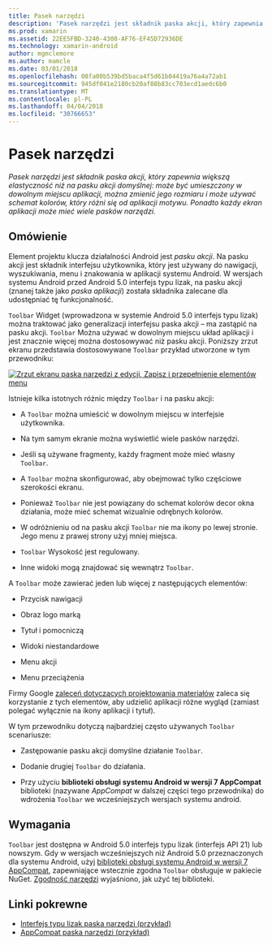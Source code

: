 ```yaml
---
title: Pasek narzędzi
description: 'Pasek narzędzi jest składnik paska akcji, który zapewnia większą elastyczność niż na pasku akcji domyślnej: może być umieszczony w dowolnym miejscu aplikacji, można zmienić jego rozmiaru i może używać schemat kolorów, który różni się od aplikacji motywu. Ponadto każdy ekran aplikacji może mieć wiele pasków narzędzi.'
ms.prod: xamarin
ms.assetid: 22EE5FBD-3240-4308-AF76-EF45D72936DE
ms.technology: xamarin-android
author: mgmclemore
ms.author: mamcle
ms.date: 03/01/2018
ms.openlocfilehash: 08fa00b539bd5baca4f5d61b04419a76a4a72ab1
ms.sourcegitcommit: 945df041e2180cb20af08b83cc703ecd1aedc6b0
ms.translationtype: MT
ms.contentlocale: pl-PL
ms.lasthandoff: 04/04/2018
ms.locfileid: "30766653"
---
```

# <a name="toolbar"></a>Pasek narzędzi

_Pasek narzędzi jest składnik paska akcji, który zapewnia większą elastyczność niż na pasku akcji domyślnej: może być umieszczony w dowolnym miejscu aplikacji, można zmienić jego rozmiaru i może używać schemat kolorów, który różni się od aplikacji motywu. Ponadto każdy ekran aplikacji może mieć wiele pasków narzędzi._

 
## <a name="overview"></a>Omówienie

Element projektu klucza działalności Android jest *pasku akcji*. Na pasku akcji jest składnik interfejsu użytkownika, który jest używany do nawigacji, wyszukiwania, menu i znakowania w aplikacji systemu Android. W wersjach systemu Android przed Android 5.0 interfejs typu lizak, na pasku akcji (znanej także jako *paska aplikacji*) została składnika zalecane dla udostępniać tę funkcjonalność. 

`Toolbar` Widget (wprowadzona w systemie Android 5.0 interfejs typu lizak) można traktować jako generalizacji interfejsu paska akcji &ndash; ma zastąpić na pasku akcji. `Toolbar` Można używać w dowolnym miejscu układ aplikacji i jest znacznie więcej można dostosowywać niż pasku akcji. Poniższy zrzut ekranu przedstawia dostosowywane `Toolbar` przykład utworzone w tym przewodniku: 

[![Zrzut ekranu paska narzędzi z edycji, Zapisz i przepełnienie elementów menu](images/01-toolbar-sml.png)](images/01-toolbar.png#lightbox)

Istnieje kilka istotnych różnic między `Toolbar` i na pasku akcji: 

-   A `Toolbar` można umieścić w dowolnym miejscu w interfejsie użytkownika.

-   Na tym samym ekranie można wyświetlić wiele pasków narzędzi.

-   Jeśli są używane fragmenty, każdy fragment może mieć własny `Toolbar`. 

-   A `Toolbar` można skonfigurować, aby obejmować tylko częściowe szerokości ekranu. 

-   Ponieważ `Toolbar` nie jest powiązany do schemat kolorów decor okna działania, może mieć schemat wizualnie odrębnych kolorów. 

-   W odróżnieniu od na pasku akcji `Toolbar` nie ma ikony po lewej stronie. Jego menu z prawej strony użyj mniej miejsca. 

-   `Toolbar` Wysokość jest regulowany. 

-   Inne widoki mogą znajdować się wewnątrz `Toolbar`. 

A `Toolbar` może zawierać jeden lub więcej z następujących elementów: 

-   Przycisk nawigacji

-   Obraz logo marką

-   Tytuł i pomocniczą

-   Widoki niestandardowe

-   Menu akcji

-   Menu przeciążenia

Firmy Google [zaleceń dotyczących projektowania materiałów](https://material.google.com/) zaleca się korzystanie z tych elementów, aby udzielić aplikacji różne wygląd (zamiast polegać wyłącznie na ikony aplikacji i tytuł). 

W tym przewodniku dotyczą najbardziej często używanych `Toolbar` scenariusze:

-   Zastępowanie pasku akcji domyślne działanie `Toolbar`. 

-   Dodanie drugiej `Toolbar` do działania.

-   Przy użyciu **biblioteki obsługi systemu Android w wersji 7 AppCompat** biblioteki (nazywane *AppCompat* w dalszej części tego przewodnika) do wdrożenia `Toolbar` we wcześniejszych wersjach systemu android. 

 
 
## <a name="requirements"></a>Wymagania

`Toolbar` jest dostępna w Android 5.0 interfejs typu lizak (interfejs API 21) lub nowszym. Gdy w wersjach wcześniejszych niż Android 5.0 przeznaczonych dla systemu Android, użyj [biblioteki obsługi systemu Android w wersji 7 AppCompat](https://www.nuget.org/packages/Xamarin.Android.Support.v7.AppCompat/), zapewniające wstecznie zgodna `Toolbar` obsługuje w pakiecie NuGet. 
[Zgodność narzędzi](~/android/user-interface/controls/tool-bar/toolbar-compatibility.md) wyjaśniono, jak użyć tej biblioteki. 




## <a name="related-links"></a>Linki pokrewne

- [Interfejs typu lizak paska narzędzi (przykład)](https://developer.xamarin.com/samples/monodroid/android5.0/Toolbar/)
- [AppCompat paska narzędzi (przykład)](https://developer.xamarin.com/samples/monodroid/Supportv7/AppCompat/Toolbar/)
